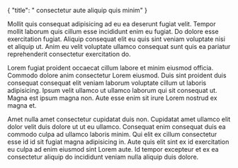 {
  "title": " consectetur aute aliquip quis minim"
}

Mollit quis consequat adipisicing ad eu ea deserunt fugiat velit. Tempor mollit laborum quis cillum esse incididunt enim eu fugiat. Do dolore esse exercitation fugiat. Aliquip consequat elit eu quis sint veniam voluptate nisi et aliquip ut. Anim eu velit voluptate ullamco consequat sunt quis ea pariatur reprehenderit consectetur exercitation do.

Lorem fugiat proident occaecat cillum labore et minim eiusmod officia. Commodo dolore anim consectetur Lorem eiusmod. Duis sint proident duis consequat consequat elit veniam laborum voluptate cillum ut laboris adipisicing. Ipsum velit ullamco ut ullamco laborum qui sit consequat ut. Magna est ipsum magna non. Aute esse enim sit irure Lorem nostrud ex magna et.

Amet nulla amet consectetur cupidatat duis non. Cupidatat amet ullamco elit dolor velit duis dolore ut ut eu ullamco. Consequat enim consequat duis ea commodo culpa ad ullamco laboris minim. Qui elit ex cillum consectetur esse id id sit fugiat magna adipisicing in. Aute quis elit sint ex id exercitation eu culpa ad enim eiusmod sint Lorem aute. Id tempor excepteur et ex ea consectetur aliquip do incididunt veniam nulla aliquip duis dolore.